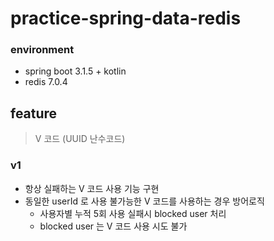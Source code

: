 # practice-spring-data-redis

### environment

- spring boot 3.1.5 + kotlin
- redis 7.0.4

## feature

> V 코드 (UUID 난수코드)

### v1

- 항상 실패하는 V 코드 사용 기능 구현
- 동일한 userId 로 사용 불가능한 V 코드를 사용하는 경우 방어로직
    - 사용자별 누적 5회 사용 실패시 blocked user 처리
    - blocked user 는 V 코드 사용 시도 불가
